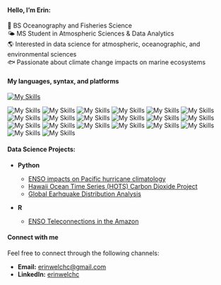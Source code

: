 #### Hello, I’m Erin:<br>
🌊 BS Oceanography and Fisheries Science<br>
🌤️ MS Student in Atmospheric Sciences & Data Analytics<br>
🌎 Interested in data science for atmospheric, oceanographic, and environmental sciences<br>
🐟 Passionate about climate change impacts on marine ecosystems<br>

#### My languages, syntax, and platforms

[![My Skills](https://skillicons.dev/icons?i=anaconda,autocad,bash,discord,figma,fortran,github,matlab,pycharm,py,r,vscode)](https://skillicons.dev)

![My Skills](https://img.shields.io/badge/conda-342B029.svg?&style=for-the-badge&logo=anaconda&logoColor=white)
![My Skills](https://img.shields.io/badge/Tableau-E97627?style=for-the-badge&logo=Tableau&logoColor=white)
![My Skills](https://img.shields.io/badge/Apache-D22128?style=for-the-badge&logo=Apache&logoColor=white)
![My Skills](https://img.shields.io/badge/Apache_Spark-FFFFFF?style=for-the-badge&logo=apachespark&logoColor=#E35A16)
![My Skills](https://img.shields.io/badge/conda-342B029.svg?&style=for-the-badge&logo=anaconda&logoColor=white)
![My Skills](https://img.shields.io/badge/Jupyter-F37626.svg?&style=for-the-badge&logo=Jupyter&logoColor=white)
![My Skills](https://img.shields.io/badge/R-276DC3?style=for-the-badge&logo=r&logoColor=white)
![My Skills](https://img.shields.io/badge/Discord-5865F2?style=for-the-badge&logo=discord&logoColor=white)
![My Skills](https://img.shields.io/badge/Slack-4A154B?style=for-the-badge&logo=slack&logoColor=white)
![My Skills](https://img.shields.io/badge/Visual_Studio_Code-0078D4?style=for-the-badge&logo=visual%20studio%20code&logoColor=white)
![My Skills](https://img.shields.io/badge/Folium-77B829?style=for-the-badge&logo=folium&logoColor=white)
![My Skills](https://img.shields.io/badge/fortran-734F96?style=for-the-badge&logo=fortran&logoColor=white)
![My Skills](https://img.shields.io/badge/HTML5-E34F26?style=for-the-badge&logo=html5&logoColor=white)
![My Skills](https://img.shields.io/badge/Numpy-777BB4?style=for-the-badge&logo=numpy&logoColor=white)
![My Skills](https://img.shields.io/badge/Pandas-2C2D72?style=for-the-badge&logo=pandas&logoColor=white)
![My Skills](https://img.shields.io/badge/Python-FFD43B?style=for-the-badge&logo=python&logoColor=blue)
![My Skills](https://img.shields.io/badge/SciPy-654FF0?style=for-the-badge&logo=SciPy&logoColor=white)
![My Skills](https://img.shields.io/badge/Zsh-F15A24?style=for-the-badge&logo=Zsh&logoColor=white)
![My Skills](https://img.shields.io/badge/Hadoop-FFD43B?style=for-the-badge&logo=Hadoop&logoColor=blue)
![My Skills](https://img.shields.io/badge/MATLAB-B12228?style=for-the-badge&logo=matlab&logoColor=white)

#### Data Science Projects:

- <b>Python</b>
  - [ENSO impacts on Pacific hurricane climatology](https://github.com/erinsatmosphere/ENSO-Hurricanes)
  - [Hawaii Ocean Time Series (HOTS) Carbon Dioxide Project](https://github.com/erinsatmosphere/HOTS-Analysis)
  - [Global Earhquake Distribution Analysis](https://github.com/erinsatmosphere/Earthquake-Analysis)

- <b>R</b>
  - [ENSO Teleconnections in the Amazon](https://github.com/erinsatmosphere/ENSO-Amazon)

#### Connect with me

Feel free to connect through the following channels:

*   **Email:** erinwelchc@gmail.com
*   **LinkedIn:** [erinwelchc](https://www.linkedin.com/in/erinwelchc)
